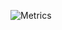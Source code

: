 ![Metrics](https://metrics.lecoq.io/qalaya?template=classic&languages=1&achievements=1&pagespeed=1&introduction=1&languages.limit=8&languages.threshold=0%25&languages.colors=github&languages.sections=most-used&languages.indepth=false&languages.analysis.timeout=15&languages.categories=markup%2C%20programming&languages.recent.categories=markup%2C%20programming&languages.recent.load=300&languages.recent.days=14&achievements.threshold=C&achievements.secrets=true&achievements.display=compact&achievements.limit=0&introduction.title=true&pagespeed.url=https%3A%2F%2Fqalaya.com.br&pagespeed.detailed=false&pagespeed.screenshot=true&config.timezone=America%2FSao_Paulo)
